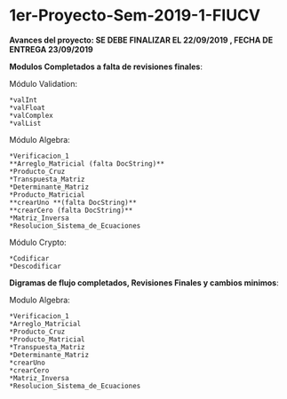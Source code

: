 # 1er-Proyecto-Sem-2019-1-FIUCV

**Avances del proyecto: SE DEBE FINALIZAR EL 22/09/2019 , FECHA DE ENTREGA 23/09/2019**

**Modulos Completados a falta de revisiones finales**:

  Módulo Validation:

    *valInt
    *valFloat
    *valComplex
    *valList
    
  Módulo Algebra:
  
    *Verificacion_1
    **Arreglo_Matricial (falta DocString)**
    *Producto_Cruz
    *Transpuesta_Matriz
    *Determinante_Matriz
    *Producto_Matricial
    **crearUno **(falta DocString)**
    **crearCero (falta DocString)**
    *Matriz_Inversa
    *Resolucion_Sistema_de_Ecuaciones
    
  Módulo Crypto:

    *Codificar 
    *Descodificar 

**Digramas de flujo completados, Revisiones Finales y cambios minimos**:

  Modulo Algebra:
  
    *Verificacion_1
    *Arreglo_Matricial
    *Producto_Cruz
    *Producto_Matricial
    *Transpuesta_Matriz
    *Determinante_Matriz
    *crearUno
    *crearCero
    *Matriz_Inversa
    *Resolucion_Sistema_de_Ecuaciones
